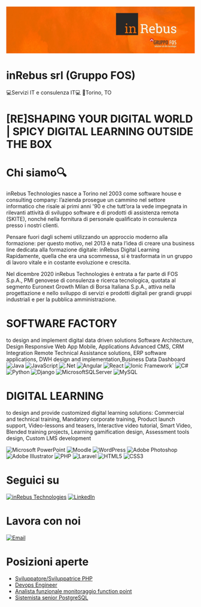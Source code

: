 ![InRebus Technologies](https://github.com/InRebusRecruiting2023/inRebusRecruiting2023/blob/dd3015dce4f0b4370b8f417979a8996fb57b0f0b/linkedin%20copertina.png) 

# inRebus srl (Gruppo FOS)
💻Servizi IT e consulenza IT💻 
🏢Torino, TO

# [RE]SHAPING YOUR DIGITAL WORLD | SPICY DIGITAL LEARNING OUTSIDE THE BOX

# Chi siamo🔍
inRebus Technologies nasce a Torino nel 2003 come software house e consulting company: l’azienda prosegue un cammino nel settore informatico che risale ai primi anni '90 e che tutt’ora la vede impegnata in rilevanti attività di sviluppo software e di prodotti di assistenza remota (SKITE), nonché nella fornitura di personale qualificato in consulenza presso i nostri clienti.
 
Pensare fuori dagli schemi utilizzando un approccio moderno alla formazione: per questo motivo, nel 2013 è nata l’idea di creare una business line dedicata alla formazione digitale: inRebus Digital Learning
Rapidamente, quella che era una scommessa, si è trasformata in un gruppo di lavoro vitale e in costante evoluzione e crescita.
 
Nel dicembre 2020 inRebus Technologies è entrata a far parte di FOS S.p.A., PMI genovese di consulenza e ricerca tecnologica, quotata al segmento Euronext Growth Milan di Borsa Italiana S.p.A., attiva nella progettazione e nello sviluppo di servizi e prodotti digitali per grandi gruppi industriali e per la pubblica amministrazione. 

# SOFTWARE FACTORY
to design and implement digital data driven solutions Software Architecture, Design Responsive Web App Mobile, Applications Advanced CMS, CRM Integration Remote Technical Assistance solutions, ERP software applications, DWH design and implementation,Business Data Dashboard
![Java](https://img.shields.io/badge/java-%23ED8B00.svg?style=for-the-badge&logo=openjdk&logoColor=white)
![JavaScript](https://img.shields.io/badge/javascript-%23323330.svg?style=for-the-badge&logo=javascript&logoColor=%23F7DF1E)
![.Net](https://img.shields.io/badge/.NET-5C2D91?style=for-the-badge&logo=.net&logoColor=white)
![Angular](https://img.shields.io/badge/Angular-DD0031?style=for-the-badge&logo=angular&logoColor=white)
![React](https://img.shields.io/badge/react-%2320232a.svg?style=for-the-badge&logo=react&logoColor=%2361DAFB)
![Ionic Framework](https://img.shields.io/badge/Ionic_Framework-3880FF?style=for-the-badge&logo=ionic&logoColor=white)`
![C#](https://img.shields.io/badge/c%23-%23239120.svg?style=for-the-badge&logo=c-sharp&logoColor=white)
![Python](https://img.shields.io/badge/python-3670A0?style=for-the-badge&logo=python&logoColor=ffdd54)
![Django](https://img.shields.io/badge/django-%23092E20.svg?style=for-the-badge&logo=django&logoColor=white)
![MicrosoftSQLServer](https://img.shields.io/badge/Microsoft%20SQL%20Server-CC2927?style=for-the-badge&logo=microsoft%20sql%20server&logoColor=white)
![MySQL](https://img.shields.io/badge/mysql-%2300f.svg?style=for-the-badge&logo=mysql&logoColor=white)

# DIGITAL LEARNING
to design and provide customized digital learning solutions: Commercial and technical training, Mandatory corporate training, Product launch support, Video-lessons and teasers, Interactive video tutorial, Smart Video, Blended training projects, Learning gamification design, Assessment tools design, Custom LMS development

![Microsoft PowerPoint](https://img.shields.io/badge/Microsoft_PowerPoint-B7472A?style=for-the-badge&logo=microsoft-powerpoint&logoColor=white)
![Moodle](https://img.shields.io/badge/Moodle-FF9900?style=for-the-badge&logo=moodle&logoColor=white)
![WordPress](https://img.shields.io/badge/WordPress-%23117AC9.svg?style=for-the-badge&logo=WordPress&logoColor=white)
![Adobe Photoshop](https://img.shields.io/badge/adobe%20photoshop-%2331A8FF.svg?style=for-the-badge&logo=adobe%20photoshop&logoColor=white)
![Adobe Illustrator](https://img.shields.io/badge/adobe%20illustrator-%23FF9A00.svg?style=for-the-badge&logo=adobe%20illustrator&logoColor=white)
![PHP](https://img.shields.io/badge/PHP-777BB4?style=for-the-badge&logo=php&logoColor=white)
![Laravel](https://img.shields.io/badge/laravel-%23FF2D20.svg?style=for-the-badge&logo=laravel&logoColor=white)
![HTML5](https://img.shields.io/badge/html5-%23E34F26.svg?style=for-the-badge&logo=html5&logoColor=white)
![CSS3](https://img.shields.io/badge/css3-%231572B6.svg?style=for-the-badge&logo=css3&logoColor=white)


# Seguici su
[![inRebus Technologies](https://img.shields.io/badge/Website-ffa500.svg?style=for-the-badge&logo=readthedocs&logoColor=black)](https://www.inrebus.it/)
[![LinkedIn](https://img.shields.io/badge/linkedin-%230077B5.svg?style=for-the-badge&logo=linkedin&logoColor=white)](https://www.linkedin.com/company/inrebus-s.r.l./about/)

# Lavora con noi
[![Email](https://img.shields.io/badge/hrm@inrebus.it-ffa500.svg?style=for-the-badge&logo=gmail&logoColor=black)](hrm@inrebus.it)

# Posizioni aperte
- [Sviluppatore/Sviluppatrice PHP](https://www.iprogrammatori.it/lavoro/ricerca_sviluppatore-sviluppatrice-php-torino_152316.aspx)
- [Devops Engineer](https://www.iprogrammatori.it/lavoro/ricerca_devops-engineer-roma_152366.aspx)
- [Analista funzionale monitoraggio function point](https://www.iprogrammatori.it/lavoro/ricerca_analista-funzionale-roma_152677.aspx)
- [Sistemista senior PostgreSQL](https://www.iprogrammatori.it/lavoro/ricerca_sistemista-senior-postgresql-roma_152644.aspx)
